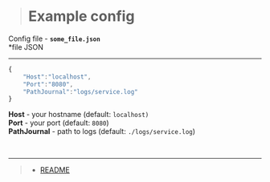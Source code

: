 
> # Example config

Config file - **`some_file.json`**
</br>
*file JSON


***


``` js
{
    "Host":"localhost",
    "Port":"8080",
    "PathJournal":"logs/service.log"  
}
```

**Host** - your hostname (default: `localhost)`
</br>
**Port** - your port (default: `8080`)
</br>
**PathJournal** - path to logs (default: `./logs/service.log`)

</br>


***

> * [README](../README.md) 